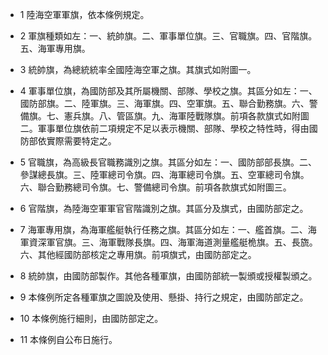* 1 陸海空軍軍旗，依本條例規定。

* 2 軍旗種類如左：一、統帥旗。二、軍事單位旗。三、官職旗。四、官階旗。五、海軍專用旗。

* 3 統帥旗，為總統統率全國陸海空軍之旗。其旗式如附圖一。

* 4 軍事單位旗，為國防部及其所屬機關、部隊、學校之旗。其區分如左：一、國防部旗。二、陸軍旗。三、海軍旗。四、空軍旗。五、聯合勤務旗。六、警備旗。七、憲兵旗。八、管區旗。九、海軍陸戰隊旗。前項各款旗式如附圖二。軍事單位旗依前二項規定不足以表示機關、部隊、學校之特性時，得由國防部依實際需要特定之。

* 5 官職旗，為高級長官職務識別之旗。其區分如左：一、國防部部長旗。二、參謀總長旗。三、陸軍總司令旗。四、海軍總司令旗。五、空軍總司令旗。六、聯合勤務總司令旗。七、警備總司令旗。前項各款旗式如附圖三。

* 6 官階旗，為陸海空軍軍官官階識別之旗。其區分及旗式，由國防部定之。

* 7 海軍專用旗，為海軍艦艇執行任務之旗。其區分如左：一、艦首旗。二、海軍資深軍官旗。三、海軍戰隊長旗。四、海軍海道測量艦艇桅旗。五、長旒。六、其他經國防部核定之專用旗。前項旗式，由國防部定之。

* 8 統帥旗，由國防部製作。其他各種軍旗，由國防部統一製頒或授權製頒之。

* 9 本條例所定各種軍旗之圖說及使用、懸掛、持行之規定，由國防部定之。

* 10 本條例施行細則，由國防部定之。

* 11 本條例自公布日施行。

